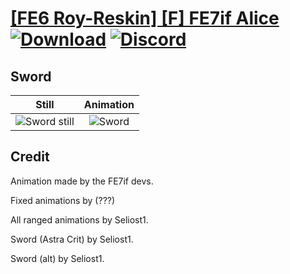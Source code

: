 # [\[FE6 Roy-Reskin\] \[F\] FE7if Alice](./) [![Download](https://img.shields.io/badge/Download--red?style=social&logo=github)](https://minhaskamal.github.io/DownGit/#/home?url=https://github.com/Klokinator/FE-Repo/tree/main/Battle%20Animations%2FLords%20-%20Vanilla%20and%20Custom%2F%5BFE6%20Roy-Reskin%5D%20%5BF%5D%20FE7if%20Alice%2F1.%20Sword%20(Airgetlam%20-%20Luceid%20Crit)) [![Discord](https://img.shields.io/badge/Discord--blue?style=social&logo=discord)](https://discord.gg/C7VNGnyTPA)

## Sword

| Still | Animation |
| :---: | :-------: |
| ![Sword still](./Sword_000.png) | ![Sword](./Sword.gif) |

## Credit

Animation made by the FE7if devs.

Fixed animations by (???)

All ranged animations by Seliost1.

Sword (Astra Crit) by Seliost1.

Sword (alt) by Seliost1.

